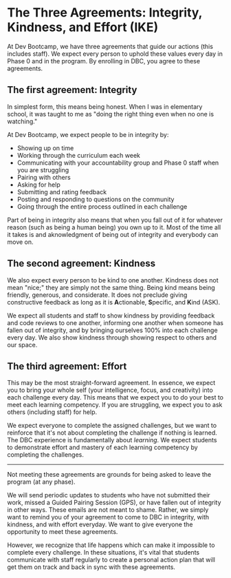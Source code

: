 # The Three Agreements: Integrity, Kindness, and Effort (IKE)

At Dev Bootcamp, we have three agreements that guide our actions (this includes staff). We expect every person to uphold these values every day in Phase 0 and in the program. By enrolling in DBC, you agree to these agreements. 


## The first agreement: Integrity
In simplest form, this means being honest. When I was in elementary school, it was taught to me as "doing the right thing even when no one is watching." 

At Dev Bootcamp, we expect people to be in integrity by:
- Showing up on time
- Working through the curriculum each week
- Communicating with your accountability group and Phase 0 staff when you are struggling
- Pairing with others
- Asking for help
- Submitting and rating feedback
- Posting and responding to questions on the community
- Going through the entire process outlined in each challenge

Part of being in integrity also means that when you fall out of it for whatever reason (such as being a human being) you own up to it.  Most of the time all it takes is and aknowledgment of being out of integrity and everybody can move on.

## The second agreement: Kindness
We also expect every person to be kind to one another. Kindness does not mean "nice;" they are simply not the same thing. Being kind means being friendly, generous, and considerate. It does not preclude giving constructive feedback as long as it is <strong>A</strong>ctionable, <strong>S</strong>pecific, and <strong>K</strong>ind (ASK). 

We expect all students and staff to show kindness by providing feedback and code reviews to one another, informing one another when someone has fallen out of integrity, and by bringing ourselves 100% into each challenge every day. We also show kindness through showing respect to others and our space. 


## The third agreement: Effort
This may be the most straight-forward agreement. In essence, we expect you to bring your whole self (your intelligence, focus, and creativity) into each challenge every day. This means that we expect you to do your best to meet each learning competency. If you are struggling, we expect you to ask others (including staff) for help.

We expect everyone to complete the assigned challenges, but we want to reinforce that it's not about completing the challenge if nothing is learned. The DBC experience is fundamentally about *learning*. We expect students to demonstrate effort and mastery of each learning competency by completing the challenges. 

***

Not meeting these agreements are grounds for being asked to leave the program (at any phase). 

We will send periodic updates to students who have not submitted their work, missed a Guided Pairing Session (GPS), or have fallen out of integrity in other ways. These emails are not meant to shame. Rather, we simply want to remind you of your agreement to come to DBC in integrity, with kindness, and with effort everyday. We want to give everyone the opportunity to meet these agreements. 

However, we recognize that life happens which can make it impossible to complete every challenge. In these situations, it's vital that students communicate with staff regularly to create a personal action plan that will get them on track and back in sync with these agreements. 

